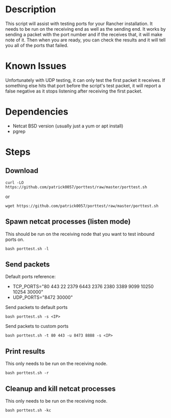 # Description
This script will assist with testing ports for your Rancher installation.  It needs to be run on the receiving end as well as the sending end.  It works by sending a packet with the port number and if the receives that, it will make note of it.  Then when you are ready, you can check the results and it will tell you all of the ports that failed.

# Known Issues
Unfortunately with UDP testing, it can only test the first packet it receives.  If something else hits that port before the script's test packet, it will report a false negative as it stops listening after receiving the first packet.

# Dependencies
* Netcat BSD version (usually just a yum or apt install)
* pgrep

# Steps

## Download
```
curl -LO https://github.com/patrick0057/porttest/raw/master/porttest.sh
```
or
```
wget https://github.com/patrick0057/porttest/raw/master/porttest.sh
```

## Spawn netcat processes (listen mode)
This should be run on the receiving node that you want to test inbound ports on.
```
bash porttest.sh -l
```

## Send packets
Default ports reference:
* TCP_PORTS="80 443 22 2379 6443 2376 2380 3389 9099 10250 10254 30000"
* UDP_PORTS="8472 30000"

Send packets to default ports
```
bash porttest.sh -s <IP>
```

Send packets to custom ports
```
bash porttest.sh -t 80 443 -u 8473 8888 -s <IP>
```

## Print results
This only needs to be run on the receiving node.
```
bash porttest.sh -r
```

## Cleanup and kill netcat processes
This only needs to be run on the receiving node.
```
bash porttest.sh -kc
```
